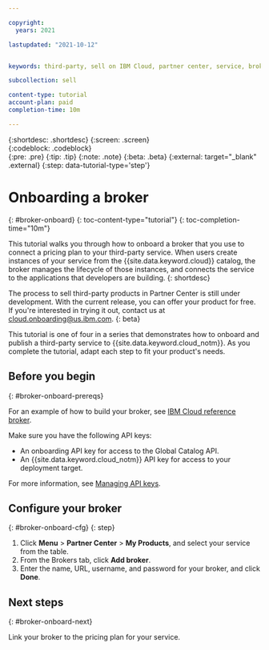 ```yaml
---

copyright:
  years: 2021

lastupdated: "2021-10-12"


keywords: third-party, sell on IBM Cloud, partner center, service, broker, pricing plan, regions, location

subcollection: sell

content-type: tutorial
account-plan: paid
completion-time: 10m 

---
```


{:shortdesc: .shortdesc}
{:screen: .screen}  
{:codeblock: .codeblock}  
{:pre: .pre}
{:tip: .tip}
{:note: .note}
{:beta: .beta}
{:external: target="_blank" .external}
{:step: data-tutorial-type='step'} 


# Onboarding a broker
{: #broker-onboard}
{: toc-content-type="tutorial"}
{: toc-completion-time="10m"} 

This tutorial walks you through how to onboard a broker that you use to connect a pricing plan to your third-party service. When users create instances of your service from the {{site.data.keyword.cloud}} catalog, the broker manages the lifecycle of those instances, and connects the service to the applications that developers are building.
{: shortdesc}

The process to sell third-party products in Partner Center is still under development. With the current release, you can offer your product for free. If you're interested in trying it out, contact us at cloud.onboarding@us.ibm.com.
{: beta}

This tutorial is one of four in a series that demonstrates how to onboard and publish a third-party service to {{site.data.keyword.cloud_notm}}. As you complete the tutorial, adapt each step to fit your product's needs.

## Before you begin
{: #broker-onboard-prereqs}

For an example of how to build your broker, see [IBM Cloud reference broker](https://github.com/IBM-Cloud/onboarding-osb). 

Make sure you have the following API keys:
* An onboarding API key for access to the Global Catalog API.
* An {{site.data.keyword.cloud_notm}} API key for access to your deployment target.

For more information, see [Managing API keys](/docs/account?topic=account-userapikey).

## Configure your broker
{: #broker-onboard-cfg}
{: step}

1. Click **Menu** > **Partner Center** > **My Products**, and select your service from the table. 
2. From the Brokers tab, click **Add broker**. 
3. Enter the name, URL, username, and password for your broker, and click **Done**. 

## Next steps
{: #broker-onboard-next}

Link your broker to the pricing plan for your service. 

